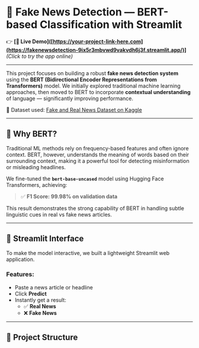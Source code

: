 # 📰 Fake News Detection — BERT-based Classification with Streamlit

👉 **[🔗 Live Demo]([https://your-project-link-here.com](https://fakenewsdetection-9ix5r3mbvwd9vakvdh6j3f.streamlit.app/)]**  
*(Click to try the app online)*

---

This project focuses on building a robust **fake news detection system** using the **BERT (Bidirectional Encoder Representations from Transformers)** model. We initially explored traditional machine learning approaches, then moved to BERT to incorporate **contextual understanding** of language — significantly improving performance.

🔗 Dataset used: [Fake and Real News Dataset on Kaggle](https://www.kaggle.com/datasets/clmentbisaillon/fake-and-real-news-dataset)

---

## 🧠 Why BERT?

Traditional ML methods rely on frequency-based features and often ignore context. BERT, however, understands the meaning of words based on their surrounding context, making it a powerful tool for detecting misinformation or misleading headlines.

We fine-tuned the **`bert-base-uncased`** model using Hugging Face Transformers, achieving:

> ✅ **F1 Score: 99.98% on validation data**

This result demonstrates the strong capability of BERT in handling subtle linguistic cues in real vs fake news articles.

---

## 🚀 Streamlit Interface

To make the model interactive, we built a lightweight Streamlit web application.

### Features:
- Paste a news article or headline
- Click **Predict**
- Instantly get a result:
  - ✅ **Real News**
  - ❌ **Fake News**

---

## 📁 Project Structure


